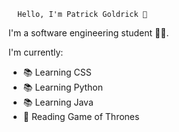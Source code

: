       Hello, I'm Patrick Goldrick 👋

  I'm a software engineering student 👨‍🎓.

I'm currently:
- 📚 Learning CSS
- 📚 Learning Python
- 📚 Learning Java
- 📖 Reading Game of Thrones
  






